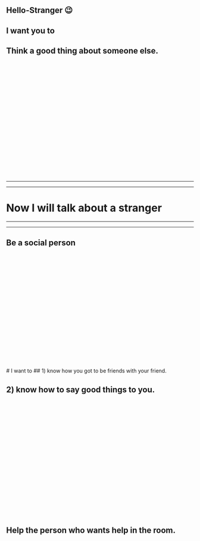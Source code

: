 ## Hello-Stranger 😉

## I want you to 
## Think a good thing about someone else.

<br/>
<br/>
<br/>
<br/>
<br/>
<br/>
<br/>
<br/>
<br/>
<br/>
<br/>
<br/>
<br/>
<br/>
<br/>
<br/>
<br/>
<br/>







<hr><hr>

# Now I will talk about a stranger

<hr><hr>

## Be a social person


<br/>
<br/>
<br/>
<br/>
<br/>
<br/>

<br/>
<br/>
<br/>
<br/>
<br/>
<br/>

<br/>
<br/>
<br/>
<br/>
<br/>
<br/>
# I want to
## 1) know how you got to be friends with your friend.

## 2) know how to say good things to you.

<br/>
<br/>
<br/>
<br/>
<br/>
<br/>
<br/>
<br/>
<br/>
<br/>
<br/>
<br/>
<br/>
<br/>
<br/>
<br/>
<br/>
<br/>

## Help the person who wants help in the room.


<br/>
<br/>
<br/>
<br/>
<br/>
<br/>
<br/>
<br/>
<br/>
<br/>
<br/>
<br/>
<br/>
<br/>
<br/>
<br/>
<br/>
<br/>
<br/>
<br/>
<br/>
<br/>
<br/>
<br/>
<br/>
<br/>
<br/>
<br/>
<br/>
<br/>
<br/>
<br/>
<br/>
<br/>
<br/>
<br/>
